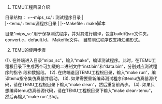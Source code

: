 1. TEMU工程目录介绍

目录结构：
   +--mips_sc/        		: 测试程序目录
   |        
   |--temu/			: temu源程序目录
   |
   |--Makefile			: make脚本

目录"mips_sc"用于保存测试程序，并对其进行编译，包含build和src文件夹，convert.c，default.ld， Makefile文件。
目前测试程序仅支持汇编形式。

2. TEMU的使用步骤

(1). 在终端进入目录”mips_sc“，输入“make”，编译测试程序。此时，在TEMU工程根目录下生成两个可加载的二进制文件“inst.bin”和“data.bin”，分别对应测试程序的指令
段和数据段。
(2). 在终端退回TEMU工程根目录，输入“make run”，编译temu指令集仿真器并启动。
(3). 如果需要重新编译测试程序和temu仿真器源代码，请在TEMU工程根目录下输入“make clean”，然后重复前两步。
(4). 如果只想编译temu仿真器源代码，请在TEMU工程根目录下输入“make clean-temu”，然后再输入“make run”即可。
